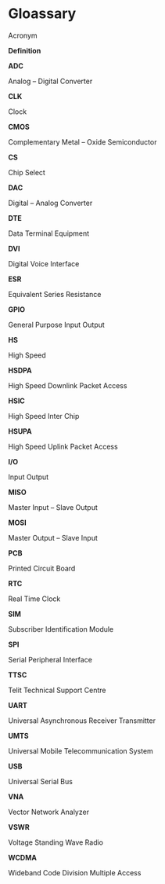 # Gloassary

Acronym

**Definition**

**ADC**

Analog – Digital Converter

**CLK**

Clock

**CMOS**

Complementary Metal – Oxide Semiconductor

**CS**

Chip Select

**DAC**

Digital – Analog Converter

**DTE**

Data Terminal Equipment

**DVI**

Digital Voice Interface

**ESR**

Equivalent Series Resistance

**GPIO**

General Purpose Input Output

**HS**

High Speed

**HSDPA**

High Speed Downlink Packet Access

**HSIC**

High Speed Inter Chip

**HSUPA**

High Speed Uplink Packet Access

**I/O**

Input Output

**MISO**

Master Input – Slave Output

**MOSI**

Master Output – Slave Input

**PCB**

Printed Circuit Board

**RTC**

Real Time Clock

**SIM**

Subscriber Identification Module

**SPI**

Serial Peripheral Interface

**TTSC**

Telit Technical Support Centre

**UART**

Universal Asynchronous Receiver Transmitter

**UMTS**

Universal Mobile Telecommunication System

**USB**

Universal Serial Bus

**VNA**

Vector Network Analyzer

**VSWR**

Voltage Standing Wave Radio

**WCDMA**

Wideband Code Division Multiple Access
